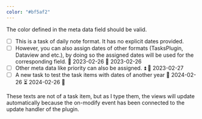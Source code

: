 ```yaml
---
color: "#bf5af2"
---
```


The color defined in the meta data field should be valid.

- [ ] This is a task of daily note format. It has no explicit dates provided.
- [ ] However, you can also assign dates of other formats (TasksPlugin, Dataview  and etc.), by doing so the assigned dates will be used for the corresponding field. 🛫 2023-02-26 📅 2023-02-26
- [ ] Other meta data like priority can also be assigned. ⏫  📅 2023-02-27 
- [ ] A new task to test the task items with dates of another year 📅 2024-02-26 ⏳ 2024-02-26 🔽 

These texts are not of a task item, but as I type them, the views will update automatically because the on-modify event has been connected to the update handler of the plugin. 